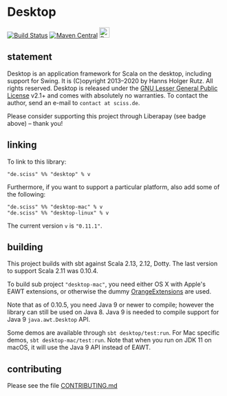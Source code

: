# Desktop

[![Build Status](https://travis-ci.org/Sciss/Desktop.svg?branch=main)](https://travis-ci.org/Sciss/Desktop)
[![Maven Central](https://maven-badges.herokuapp.com/maven-central/de.sciss/desktop_2.13/badge.svg)](https://maven-badges.herokuapp.com/maven-central/de.sciss/desktop_2.13)
<a href="https://liberapay.com/sciss/donate"><img alt="Donate using Liberapay" src="https://liberapay.com/assets/widgets/donate.svg" height="24"></a>

## statement

Desktop is an application framework for Scala on the desktop, including support for Swing.
It is (C)opyright 2013&ndash;2020 by Hanns Holger Rutz. All rights reserved. Desktop is released under
the [GNU Lesser General Public License](https://git.iem.at/sciss/Desktop/raw/main/LICENSE) v2.1+ and comes
with absolutely no warranties. To contact the author, send an e-mail to `contact at sciss.de`.

Please consider supporting this project through Liberapay (see badge above) – thank you!

## linking

To link to this library:

    "de.sciss" %% "desktop" % v

Furthermore, if you want to support a particular platform, also add some of the following:

    "de.sciss" %% "desktop-mac" % v
    "de.sciss" %% "desktop-linux" % v

The current version `v` is `"0.11.1"`.

## building

This project builds with sbt against Scala 2.13, 2.12, Dotty. The last version to support Scala 2.11 was 0.10.4.

To build sub project `"desktop-mac"`, you need either OS X with Apple's EAWT extensions, or otherwise the
dummy [OrangeExtensions](http://ymasory.github.io/OrangeExtensions/) are used.

Note that as of 0.10.5, you need Java 9 or newer to compile; however the library can still be used on
Java 8. Java 9 is needed to compile support for Java 9 `java.awt.Desktop` API.

Some demos are available through `sbt desktop/test:run`. For Mac specific demos, `sbt desktop-mac/test:run`.
Note that when you run on JDK 11 on macOS, it will use the Java 9 API instead of EAWT.

## contributing

Please see the file [CONTRIBUTING.md](CONTRIBUTING.md)

